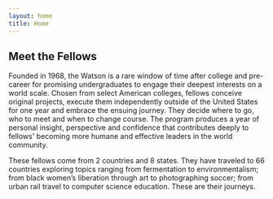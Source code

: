 ```yaml
---
layout: home
title: Home
---
```


## Meet the Fellows

Founded in 1968, the Watson is a rare window of time after college and pre-career for promising undergraduates to engage their deepest interests on a world scale. Chosen from select American colleges, fellows conceive original projects, execute them independently outside of the United States for one year and embrace the ensuing journey. They decide where to go, who to meet and when to change course. The program produces a year of personal insight, perspective and confidence that contributes deeply to fellows' becoming more humane and effective leaders in the world community.

These fellows come from 2 countries and 8 states. They have traveled to 66 countries exploring topics ranging from fermentation to environmentalism; from black women’s liberation through art to photographing soccer; from urban rail travel to computer science education. These are their journeys.
